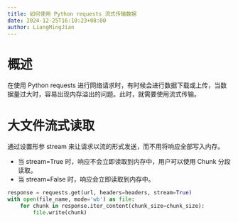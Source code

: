 ```yaml
---
title: 如何使用 Python requests 流式传输数据
date: 2024-12-25T16:10:23+08:00
author: LiangMingJian
---
```


# 概述

在使用 Python requests 进行网络请求时，有时候会进行数据下载或上传，当数据量过大时，容易出现内存溢出的问题。此时，就需要使用流式传输。

# 大文件流式读取

通过设置形参 stream 来让请求以流的形式发送，而不用将响应全部写入内存。

- 当 stream=True 时，响应不会立即读取到内存中，用户可以使用 Chunk 分段读取。
- 当 stream=False 时，响应会立即读取到内存中。

```python
response = requests.get(url, headers=headers, stream=True)
with open(file_name, mode='wb') as file: 
    for chunk in response.iter_content(chunk_size=chunk_size):
        file.write(chunk)
```
